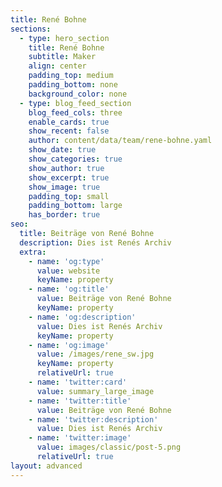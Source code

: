 ```yaml
---
title: René Bohne
sections:
  - type: hero_section
    title: René Bohne
    subtitle: Maker
    align: center
    padding_top: medium
    padding_bottom: none
    background_color: none
  - type: blog_feed_section
    blog_feed_cols: three
    enable_cards: true
    show_recent: false
    author: content/data/team/rene-bohne.yaml
    show_date: true
    show_categories: true
    show_author: true
    show_excerpt: true
    show_image: true
    padding_top: small
    padding_bottom: large
    has_border: true
seo:
  title: Beiträge von René Bohne
  description: Dies ist Renés Archiv
  extra:
    - name: 'og:type'
      value: website
      keyName: property
    - name: 'og:title'
      value: Beiträge von René Bohne
      keyName: property
    - name: 'og:description'
      value: Dies ist Renés Archiv
      keyName: property
    - name: 'og:image'
      value: /images/rene_sw.jpg
      keyName: property
      relativeUrl: true
    - name: 'twitter:card'
      value: summary_large_image
    - name: 'twitter:title'
      value: Beiträge von René Bohne
    - name: 'twitter:description'
      value: Dies ist Renés Archiv
    - name: 'twitter:image'
      value: images/classic/post-5.png
      relativeUrl: true
layout: advanced
---
```

